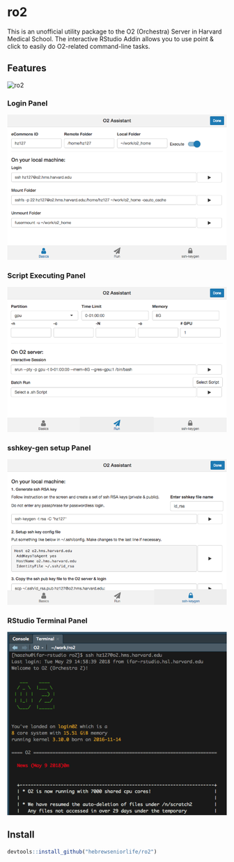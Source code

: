 # ro2

This is an unofficial utility package to the O2 (Orchestra) Server in Harvard Medical School. The interactive RStudio Addin allows you to use point & click to easily do O2-related command-line tasks. 

## Features
![ro2](docs/ro2.gif)

### Login Panel
![Addin1](docs/addin1.png)

### Script Executing Panel
![Addin2](docs/addin2.png)

### sshkey-gen setup Panel
![Addin3](docs/addin3.png)

### RStudio Terminal Panel
![terminal](docs/term.png)

## Install
```r
devtools::install_github("hebrewseniorlife/ro2")
```
